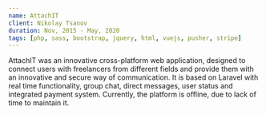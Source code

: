 ```yaml
---
name: AttachIT
client: Nikolay Tsanov
duration: Nov, 2015 - May, 2020
tags: [php, sass, bootstrap, jquery, html, vuejs, pusher, stripe]
---
```

AttachIT was an innovative cross-platform web application, designed to connect users with freelancers from different fields and provide them with an innovative and secure way of communication. It is based on Laravel with real time functionality, group chat, direct messages, user status and integrated payment system. Currently, the platform is offline, due to lack of time to maintain it.